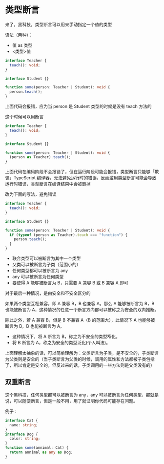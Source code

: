 # 类型断言

来了，黑科技，类型断言可以用来手动指定一个值的类型

语法（两种）：

- 值 as 类型
- <类型>值

```ts
interface Teacher {
  teach(): void;
}

interface Student {}

function some(person: Teacher | Student): void {
  person.teach();
}
```

上面代码会报错，应为当 person 是 Student 类型的时候是没有 teach 方法的

这个时候可以用断言

```ts
interface Teacher {
  teach(): void;
}

interface Student {}

function some(person: Teacher | Student): void {
  (person as Teacher).teach();
}
```

上面代码在编码阶段不会报错了，但在运行阶段可能会报错，类型断言只能够「欺骗」TypeScript 编译器，无法避免运行时的错误，反而滥用类型断言可能会导致运行时错误，类型断言在编译结果中会被删掉

改为下面的写法，避免错误

```ts
interface Teacher {
  teach(): void;
}

interface Student {}

function some(person: Teacher | Student): void {
  if (typeof (person as Teacher).teach === "function") {
    person.teach();
  }
}
```

- 联合类型可以被断言为其中一个类型
- 父类可以被断言为子类（范围小的）
- 任何类型都可以被断言为 any
- any 可以被断言为任何类型
- 要使得 A 能够被断言为 B，只需要 A 兼容 B 或 B 兼容 A 即可

对于最后一种情况，是由安全和不安全区分的

如果两个类型互相兼容，即 A 兼容 B，B 也兼容 A。那么 A 能够被断言为 B，B 也能被断言为 A，这种情况的任意一个断言方向都可以被称之为安全的双向推断。

除此之外，若 A 兼容 B，但是 B 不兼容 A（B 的范围大），此情况下 A 也能够被断言为 B，B 也能被断言为 A。

- 这种情况下，将 A 断言为 B，称之为不安全的类型窄化。
- 将 B 断言为 A，称之为安全的类型泛化(个人叫法)。

上面理解太抽象的话，可以简单理解为：父类断言为子类，是不安全的，子类断言为父类则是安全的（当子类断言为父类的时候，调用的属性和方法都被子类包括了，所以肯定是安全的，但反过来的话，子类调用的一些方法则是父类没有的）

## 双重断言

这个黑科技，任何类型都可以被断言为 any，any 可以被断言为任何类型，那就是说，可以随便断言，但是一般不用，用了就证明你代码可能存在问题。

例子：

```ts
interface Cat {
  name: string;
}
interface Dog {
  color: string;
}
function some(annimal: Cat) {
  return annimal as any as Dog;
}
```
